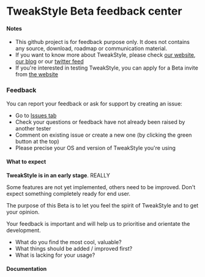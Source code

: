 TweakStyle Beta feedback center
============

#### Notes
- This github project is for feedback purpose only. It does not contains any source, download, roadmap or communication material.
- If you want to know more about TweakStyle, please check [our website](https://tweakstyle.com), [our blog](http://blog.tweakstyle.com) or our [twitter feed](https://twitter.com/TweakStyle)
- If you're interested in testing TweakStyle, you can apply for a Beta invite from [the website](https://tweakstyle.com)


### Feedback

You can report your feedback or ask for support by creating an issue:

- Go to [Issues tab](https://github.com/TweakStyle/BetaFeedback/issues)
- Check your questions or feedback have not already been raised by another tester
- Comment on existing issue or create a new one (by clicking the green button at the top)
- Please precise your OS and version of TweakStyle you're using


#### What to expect

__TweakStyle is in an early stage__. REALLY

Some features are not yet implemented, others need to be improved. Don't expect something completely ready for end user.

The purpose of this Beta is to let you feel the spirit of TweakStyle and to get your opinion.

Your feedback is important and will help us to prioritise and orientate the development.

- What do you find the most cool, valuable?
- What things should be added / improved first?
- What is lacking for your usage?


#### Documentation


